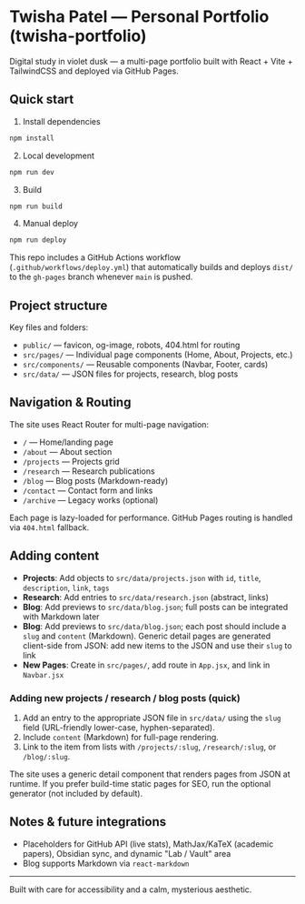 # Twisha Patel — Personal Portfolio (twisha-portfolio)

Digital study in violet dusk — a multi-page portfolio built with React + Vite + TailwindCSS and deployed via GitHub Pages.

## Quick start

1. Install dependencies

```bash
npm install
```

2. Local development

```bash
npm run dev
```

3. Build

```bash
npm run build
```

4. Manual deploy

```bash
npm run deploy
```

This repo includes a GitHub Actions workflow (`.github/workflows/deploy.yml`) that automatically builds and deploys `dist/` to the `gh-pages` branch whenever `main` is pushed.

## Project structure

Key files and folders:

- `public/` — favicon, og-image, robots, 404.html for routing
- `src/pages/` — Individual page components (Home, About, Projects, etc.)
- `src/components/` — Reusable components (Navbar, Footer, cards)
- `src/data/` — JSON files for projects, research, blog posts

## Navigation & Routing

The site uses React Router for multi-page navigation:

- `/` — Home/landing page
- `/about` — About section
- `/projects` — Projects grid
- `/research` — Research publications
- `/blog` — Blog posts (Markdown-ready)
- `/contact` — Contact form and links
- `/archive` — Legacy works (optional)

Each page is lazy-loaded for performance. GitHub Pages routing is handled via `404.html` fallback.

## Adding content

- **Projects**: Add objects to `src/data/projects.json` with `id`, `title`, `description`, `link`, `tags`
- **Research**: Add entries to `src/data/research.json` (abstract, links)
- **Blog**: Add previews to `src/data/blog.json`; full posts can be integrated with Markdown later
 - **Blog**: Add previews to `src/data/blog.json`; each post should include a `slug` and `content` (Markdown). Generic detail pages are generated client-side from JSON: add new items to the JSON and use their `slug` to link
- **New Pages**: Create in `src/pages/`, add route in `App.jsx`, and link in `Navbar.jsx`

### Adding new projects / research / blog posts (quick)

1. Add an entry to the appropriate JSON file in `src/data/` using the `slug` field (URL-friendly lower-case, hyphen-separated).
2. Include `content` (Markdown) for full-page rendering.
3. Link to the item from lists with `/projects/:slug`, `/research/:slug`, or `/blog/:slug`.

The site uses a generic detail component that renders pages from JSON at runtime. If you prefer build-time static pages for SEO, run the optional generator (not included by default).

## Notes & future integrations

- Placeholders for GitHub API (live stats), MathJax/KaTeX (academic papers), Obsidian sync, and dynamic "Lab / Vault" area
- Blog supports Markdown via `react-markdown`

---

Built with care for accessibility and a calm, mysterious aesthetic.
